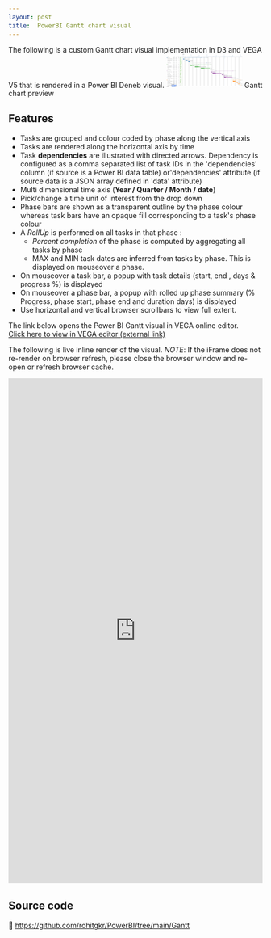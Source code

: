 ```yaml
---
layout: post
title:  PowerBI Gantt chart visual
---
```

<head>
  <style>
    .container {
      max-width: 100%
    } 
    .narrow_container {
      max-width: 30%
    } 
  </style>
</head>
The following is a custom Gantt chart visual implementation in D3 and VEGA V5 that is rendered in a Power BI Deneb visual.

<img src="/images/Gantt_vega.PNG" alt="Project Plan" style="max-width: 30%"> 
Gantt chart preview

## Features
- Tasks are grouped and colour coded by phase along the vertical axis 
- Tasks are rendered along the horizontal axis by time
- Task **dependencies** are illustrated with directed arrows. Dependency is configured as a comma separated list of task IDs in the 'dependencies' column (if source is a Power BI data table) or'dependencies' attribute (if source data is a JSON array defined in 'data' attribute)  
- Multi dimensional time axis (**Year / Quarter / Month / date**)
- Pick/change a time unit of interest from the drop down
- Phase bars are shown as a transparent outline by the phase colour whereas task bars have an opaque fill corresponding to a task's phase colour  
- A *RollUp* is performed on all tasks in that phase :
  - *Percent completion* of the phase is computed by aggregating all tasks by phase
  - MAX and MIN task dates are inferred from tasks by phase. This is displayed on mouseover a phase.
- On mouseover a task bar, a popup with task details (start, end , days & progress %) is displayed
- On mouseover a phase bar, a popup with rolled up phase summary (% Progress, phase start, phase end and duration days) is displayed
- Use horizontal and vertical browser scrollbars to view full extent.

The link below opens the Power BI Gantt visual in VEGA online editor.  
<a href="https://tinyurl.com/GanttRohit" target="_blank">Click here to view in VEGA editor (external link)</a>

The following is live inline render of the visual.
*NOTE*: If the iFrame does not re-render on browser refresh, please close the browser window and re-open or refresh browser cache. 

<iframe id='vega_frm' width="2000" height="1000" seamless frameborder="0" src="https://tinyurl.com/GanttRohit" style="max-width:100%;overflow:scroll"></iframe>

## Source code
	https://github.com/rohitgkr/PowerBI/tree/main/Gantt 
